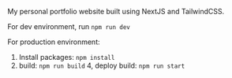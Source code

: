 My personal portfolio website built using NextJS and TailwindCSS.

For dev environment, run `npm run dev`

For production environment:
1. Install packages: `npm install`
3. build: `npm run build`
4, deploy build: `npm run start`
